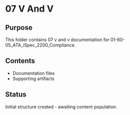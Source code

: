 # 07 V And V

## Purpose
This folder contains 07 v and v documentation for 01-60-05_ATA_iSpec_2200_Compliance.

## Contents
- Documentation files
- Supporting artifacts

## Status
Initial structure created - awaiting content population.
